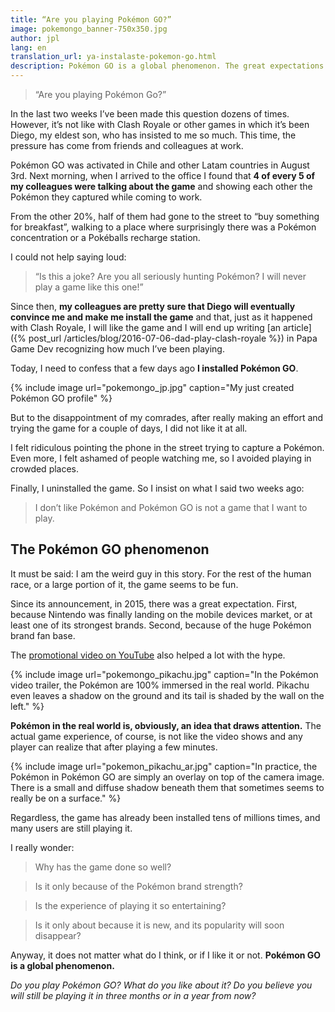 ```yaml
---
title: “Are you playing Pokémon GO?”
image: pokemongo_banner-750x350.jpg
author: jpl
lang: en
translation_url: ya-instalaste-pokemon-go.html
description: Pokémon GO is a global phenomenon. The great expectations since its announcement and video trailer, and the huge popularity since its recent release.
---
```


> “Are you playing Pokémon Go?”

In the last two weeks I’ve been made this question dozens of times. However, it’s not like with Clash Royale or other games in which it’s been Diego, my eldest son, who has insisted to me so much. This time, the pressure has come from friends and colleagues at work.

Pokémon GO was activated in Chile and other Latam countries in August 3rd. Next morning, when I arrived to the office I found that **4 of every 5 of my colleagues were talking about the game** and showing each other the Pokémon they captured while coming to work.

From the other 20%, half of them had gone to the street to “buy something for breakfast”, walking to a place where surprisingly there was a Pokémon concentration or a Pokéballs recharge station.

I could not help saying loud:

> “Is this a joke? Are you all seriously hunting Pokémon? I will never play a game like this one!”

Since then, **my colleagues are pretty sure that Diego will eventually convince me and make me install the game** and that, just as it happened with Clash Royale, I will like the game and I will end up writing [an article]({% post_url /articles/blog/2016-07-06-dad-play-clash-royale %}) in Papa Game Dev recognizing how much I’ve been playing.

Today, I need to confess that a few days ago **I installed Pokémon GO**.

{% include image url="pokemongo_jp.jpg" caption="My just created Pokémon GO profile" %}

But to the disappointment of my comrades, after really making an effort and trying the game for a couple of days, I did not like it at all.

I felt ridiculous pointing the phone in the street trying to capture a Pokémon. Even more, I felt ashamed of people watching me, so I avoided playing in crowded places.

Finally, I uninstalled the game. So I insist on what I said two weeks ago:

> I don’t like Pokémon and Pokémon GO is not a game that I want to play.

## The Pokémon GO phenomenon

It must be said: I am the weird guy in this story. For the rest of the human race, or a large portion of it, the game seems to be fun.

Since its announcement, in 2015, there was a great expectation. First, because Nintendo was finally landing on the mobile devices market, or at least one of its strongest brands. Second, because of the huge Pokémon brand fan base.

The [promotional video on YouTube](https://www.youtube.com/watch?v=2sj2iQyBTQs) also helped a lot with the hype.

{% include image url="pokemongo_pikachu.jpg" caption="In the Pokémon video trailer, the Pokémon are 100% immersed in the real world. Pikachu even leaves a shadow on the ground and its tail is shaded by the wall on the left." %}

**Pokémon in the real world is, obviously, an idea that draws attention.** The actual game experience, of course, is not like the video shows and any player can realize that after playing a few minutes.

{% include image url="pokemon_pikachu_ar.jpg" caption="In practice, the Pokémon in Pokémon GO are simply an overlay on top of the camera image. There is a small and diffuse shadow beneath them that sometimes seems to really be on a surface." %}

Regardless, the game has already been installed tens of millions times, and many users are still playing it.

I really wonder:

> Why has the game done so well?

> Is it only because of the Pokémon brand strength?

> Is the experience of playing it so entertaining?

> Is it only about because it is new, and its popularity will soon disappear?

Anyway, it does not matter what do I think, or if I like it or not. **Pokémon GO is a global phenomenon.**

*Do you play Pokémon GO? What do you like about it? Do you believe you will still be playing it in three months or in a year from now?*
